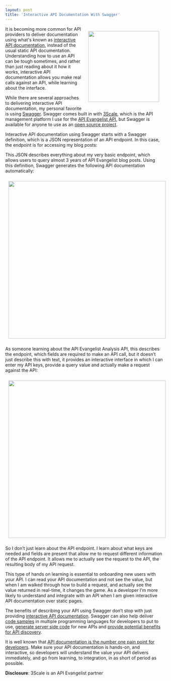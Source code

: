 ```yaml
---
layout: post
title: 'Interactive API Documentation With Swagger'
---
```

<p><a title="Swagger " href="https://developers.helloreverb.com/swagger/"><img style="padding: 15px;" src="https://s3.amazonaws.com/kinlane-productions/api-evangelist/swagger/reverb-for-developers-swagger.png" alt="" width="225" align="right" /></a></p>
<p>It is becoming more common for API providers to deliver documentation using what's known as <a title="interactive API documentation" href="/buildingblocks/interactive_documentation.php">interactive API documentation</a>, instead of the usual static API documentation.   Understanding how to use an API can be tough sometimes, and rather than just reading about it how it works, interactive API documentation allows you make real calls against an API, while learning about the interface.</p>
<p>While there are several approaches to delivering interactive API documentation, my personal favorite is using <a title="Swagger " href="https://developers.helloreverb.com/swagger/">Swagger</a>.  Swagger comes built in with <a title="3Scale" href="http://3scale.net">3Scale</a>, which is the API management platform I use for the <a href="https://apievangelist.3scale.net/">API Evangelist API</a>, but Swagger is available for anyone to use as an <a href="https://github.com/wordnik/swagger-core/wiki">open source project</a>.</p>
<p>Interactive API documentation using Swagger starts with a Swagger definition, which is a JSON representation of an API endpoint. In this case, the endpoint is for accessing my blog posts:</p>
<script src="https://gist.github.com/kinlane/5216806.js"></script>
<p>This JSON describes everything about my very basic endpoint, which allows users to query almost 3 years of API Evangelist blog posts. Using this definition, Swagger generates the following API documentation automatically:</p>
<p><img style="padding: 10px; display: block; margin-left: auto; margin-right: auto;" src="https://s3.amazonaws.com/kinlane-productions/api-evangelist/swagger/swagger-interactive-documentation-1.png" alt="" width="500" /></p>
<p>As someone learning about the API Evangelist Analysis API, this describes the endpoint, which fields are required to make an API call, but it doesn&rsquo;t just describe this with text, it provides an interactive interface in which I can enter my API keys, provide a query value and actually make a request against the API:</p>
<p><img style="padding: 10px; display: block; margin-left: auto; margin-right: auto;" src="https://s3.amazonaws.com/kinlane-productions/api-evangelist/swagger/swagger-interactive-documentation-2.png" alt="" width="500" /></p>
<p>So I don&rsquo;t just learn about the API endpoint.  I learn about what keys are needed and fields are present that allow me to request different information of the API endpoint. It allows me to actually see the request to the API, the resulting body of my API request.</p>
<p>This type of hands on learning is essential to onboarding new users with your API. I can read your API documentation and not see the value, but when I am walked through how to build a request, and actually see the value returned in real-time, it changes the game.  As a developer I&rsquo;m more likely to understand and integrate with an API when I am given interactive API documentation over static pages.</p>
<p>The benefits of describing your API using Swagger don&rsquo;t stop with just providing <a href="https://github.com/wordnik/swagger-ui">interactive API documentation</a>. Swagger can also help deliver <a href="https://github.com/wordnik/swagger-codegen">code samples</a> in multiple programming languages for developers to put to use, <a href="https://github.com/wordnik/swagger-core">generate server side code</a> for new APIs and <a href="/2011/11/09/can-swagger-deliver-a-restful-api-discovery-service/">provide potential benefits for API discovery</a>.</p>
<p>It is well known that <a href="http://blog.programmableweb.com/2010/08/12/web-api-documentation-best-practices/">API documentation is the number one pain point for developers</a>. Make sure your API documentation is hands-on, and interactive, so developers will understand the value your API delivers immediately, and go from learning, to integration, in as short of period as possible.</p>
<p><strong>Disclosure</strong>: 3Scale is an API Evangelist partner</p>